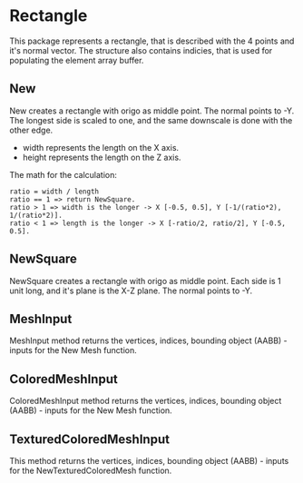 # Rectangle

This package represents a rectangle, that is described with the 4 points and it's normal vector. The structure also contains indicies, that is used for populating the element array buffer.

## New

New creates a rectangle with origo as middle point. The normal points to -Y. The longest side is scaled to one, and the same downscale is done with the other edge.

- width represents the length on the X axis.
- height represents the length on the Z axis.

The math for the calculation:

```
ratio = width / length
ratio == 1 => return NewSquare.
ratio > 1 => width is the longer -> X [-0.5, 0.5], Y [-1/(ratio*2), 1/(ratio*2)].
ratio < 1 => length is the longer -> X [-ratio/2, ratio/2], Y [-0.5, 0.5].
```

## NewSquare

NewSquare creates a rectangle with origo as middle point. Each side is 1 unit long, and it's plane is the X-Z plane. The normal points to -Y.

## MeshInput

MeshInput method returns the vertices, indices, bounding object (AABB) - inputs for the New Mesh function.

## ColoredMeshInput

ColoredMeshInput method returns the vertices, indices, bounding object (AABB) - inputs for the New Mesh function.

## TexturedColoredMeshInput

This method returns the vertices, indices, bounding object (AABB) - inputs for the NewTexturedColoredMesh function.
